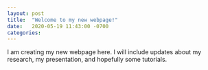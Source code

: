 ```yaml
---
layout: post
title:  "Welcome to my new webpage!"
date:   2020-05-19 11:43:00 -0700
categories: 
---
```

I am creating my new webpage here. I will include updates about my research, my presentation, and hopefully some tutorials. 

